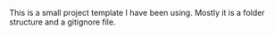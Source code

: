 This is a small project template I have been using. 
Mostly it is a folder structure and a gitignore file. 